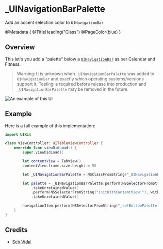 # \_UINavigationBarPalette 
Add an accent selection color to `UINavigationBar`

@Metadata {
    @TitleHeading("Class")
    @PageColor(blue)
}

## Overview

This let's you add a "palette" below a [`UINavigationBar`](<doc:UINavigationBar>) as per Calendar and Fitness.

> Warning: It is unknown when `_UINavigationBarPalette` was added to `UINavigationBar` and exactly which operating systems/versions support it. Testing is required before release into production and `_UINavigationBarPalette` may be removed in the future.

![An example of this UI](_UINavigationBarPalette-Video)

## Example

Here is a full example of this implementation:
```swift
import UIKit

class ViewController: UITableViewController {
    override func viewDidLoad() {
        super.viewDidLoad()

        let contentView = TabView()
        contentView.frame.size.height = 50

        let _UINavigationBarPalette = NSClassFromString("_UINavigationBarPalette") as! UIView.Type

        let palette = _UINavigationBarPalette.perform(NSSelectorFromString("alloc"))
            .takeUnretainedValue()
            .perform(NSSelectorFromString("initWithContentView:"), with: contentView)
            .takeUnzetainedValue()

        navigationItem.perform(NSSelectorFromString("_setBottomPalette:"), with: palette)
    }
}
```

## Credits

 - [Seb Vidal](https://x.com/SebJVidal)
